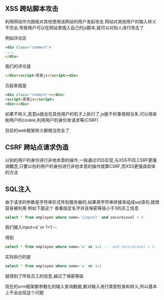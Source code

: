 ## XSS 跨站脚本攻击

利用网站作为跳板对其他使用该网站的用户发起攻击
网站对其他用户的输入转义不完全,导致用户可以在网站里插入自己的js脚本,就可以对别人进行攻击了

例如评论区
```html
<div class="comment">
....
</div>
```

我们的评论是
```html
</div><script>恶意js</script><div>
```

合起来就是
```html
<div class="comment"></div>
<script>恶意js</script>
<div></div>
```
如果不转义,恶意js就会在其他用户的机子上执行了,js能干的事情相当多,可以用来偷用户的cookie,利用用户的身份发请求等(CSRF)

目前的web框架转义都相当完全了
## CSRF 跨站点请求伪造

以别的用户的身份进行非他本意的操作,一般通过XSS实现,与XSS不同,CSRF更强调概念,只要以别的用户的身份进行非他本意的操作就算CSRF,而XSS更强调具体的方法

## SQL注入
由于请求的参数是字符串形式传到服务器的,如果用字符串拼接来组成sql语句,就很容易被利用
例如下面这个
查看指定名字并且保密等级小于3的员工信息
```sql
select * from employee where name='{input}' and secureLevel < 3
```
我们输入input=a' or 1=1 --

得到
```sql
select * from employee where name='a' or 1=1 --' and secureLevel < 3
```

实际执行的是
```sql
select * from employee where name='a' or 1=1
```

就得到了所有员工的信息,越过了保密等级

现在的orm框架都参数化的输入查询数据,都对输入进行类型检查和转义,所以基本上不会出现这个问题